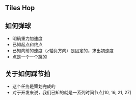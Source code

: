 ## Tiles Hop

## 如何弹球
- 明确重力加速度
- 已知起点和终点
- 已知向前的速度（z轴负方向）是固定的，求出初速度
- 点是一个一个跳的

## 关于如何踩节拍
- 这个任务是策划完成的
- 对于开发来说，我们已知的就是一系列时间节点[10, 16, 21, 27]

